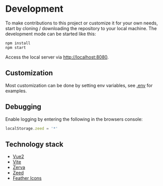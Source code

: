 # Development

To make contributions to this project or customize it for your own needs, start by cloning / downloading the repository to your local machine. The development mode can be started like this:

```
npm install
npm start
```

Access the local server via [http://localhost:8080](http://localhost:8080).

## Customization

Most customization can be done by setting env variables, see [.env](../.env) for examples.

## Debugging

Enable logging by entering the following in the browsers console:

```js
localStorage.zeed = '*'
```

## Technology stack

- [Vue2](https://v2.vuejs.org/)
- [Vite](https://vitejs.dev/)
- [Zerva](https://www.npmjs.com/package/@zerva/core)
- [Zeed](https://www.npmjs.com/package/zeed)
- [Feather Icons](https://feathericons.com)
